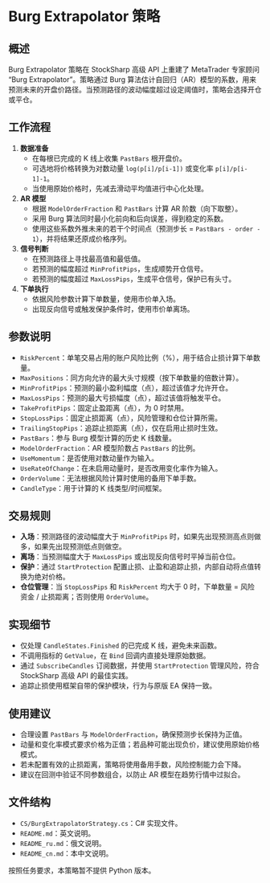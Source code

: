 # Burg Extrapolator 策略

## 概述

Burg Extrapolator 策略在 StockSharp 高级 API 上重建了 MetaTrader 专家顾问 “Burg Extrapolator”。策略通过 Burg 算法估计自回归（AR）模型的系数，用来预测未来的开盘价路径。当预测路径的波动幅度超过设定阈值时，策略会选择开仓或平仓。

## 工作流程

1. **数据准备**
   - 在每根已完成的 K 线上收集 `PastBars` 根开盘价。
   - 可选地将价格转换为对数动量 `log(p[i]/p[i-1])` 或变化率 `p[i]/p[i-1]-1`。
   - 当使用原始价格时，先减去滑动平均值进行中心化处理。
2. **AR 模型**
   - 根据 `ModelOrderFraction` 和 `PastBars` 计算 AR 阶数（向下取整）。
   - 采用 Burg 算法同时最小化前向和后向误差，得到稳定的系数。
   - 使用这些系数外推未来的若干个时间点（预测步长 = `PastBars - order - 1`），并将结果还原成价格序列。
3. **信号判断**
   - 在预测路径上寻找最高值和最低值。
   - 若预测的幅度超过 `MinProfitPips`，生成顺势开仓信号。
   - 若预测的幅度超过 `MaxLossPips`，生成平仓信号，保护已有头寸。
4. **下单执行**
   - 依据风险参数计算下单数量，使用市价单入场。
   - 出现反向信号或触发保护条件时，使用市价单离场。

## 参数说明

- `RiskPercent`：单笔交易占用的账户风险比例（%），用于结合止损计算下单数量。
- `MaxPositions`：同方向允许的最大头寸规模（按下单数量的倍数计算）。
- `MinProfitPips`：预测的最小盈利幅度（点），超过该值才允许开仓。
- `MaxLossPips`：预测的最大亏损幅度（点），超过该值将触发平仓。
- `TakeProfitPips`：固定止盈距离（点），为 0 时禁用。
- `StopLossPips`：固定止损距离（点），风险管理和仓位计算所需。
- `TrailingStopPips`：追踪止损距离（点），仅在启用止损时生效。
- `PastBars`：参与 Burg 模型计算的历史 K 线数量。
- `ModelOrderFraction`：AR 模型阶数占 `PastBars` 的比例。
- `UseMomentum`：是否使用对数动量作为输入。
- `UseRateOfChange`：在未启用动量时，是否改用变化率作为输入。
- `OrderVolume`：无法根据风险计算时使用的备用下单手数。
- `CandleType`：用于计算的 K 线类型/时间框架。

## 交易规则

- **入场**：预测路径的波动幅度大于 `MinProfitPips` 时，如果先出现预测高点则做多，如果先出现预测低点则做空。
- **离场**：当预测幅度大于 `MaxLossPips` 或出现反向信号时平掉当前仓位。
- **保护**：通过 `StartProtection` 配置止损、止盈和追踪止损，内部自动将点值转换为绝对价格。
- **仓位管理**：当 `StopLossPips` 和 `RiskPercent` 均大于 0 时，下单数量 = 风险资金 / 止损距离；否则使用 `OrderVolume`。

## 实现细节

- 仅处理 `CandleStates.Finished` 的已完成 K 线，避免未来函数。
- 不调用指标的 `GetValue`，在 `Bind` 回调内直接处理原始数据。
- 通过 `SubscribeCandles` 订阅数据，并使用 `StartProtection` 管理风险，符合 StockSharp 高级 API 的最佳实践。
- 追踪止损使用框架自带的保护模块，行为与原版 EA 保持一致。

## 使用建议

- 合理设置 `PastBars` 与 `ModelOrderFraction`，确保预测步长保持为正值。
- 动量和变化率模式要求价格为正值；若品种可能出现负价，建议使用原始价格模式。
- 若未配置有效的止损距离，策略将使用备用手数，风险控制能力会下降。
- 建议在回测中验证不同参数组合，以防止 AR 模型在趋势行情中过拟合。

## 文件结构

- `CS/BurgExtrapolatorStrategy.cs`：C# 实现文件。
- `README.md`：英文说明。
- `README_ru.md`：俄文说明。
- `README_cn.md`：本中文说明。

按照任务要求，本策略暂不提供 Python 版本。
